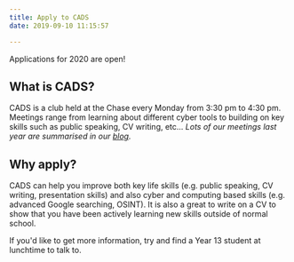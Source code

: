 ```yaml
---
title: Apply to CADS
date: 2019-09-10 11:15:57

---
```

<div class="alert alert-danger" role="success">Applications for 2020 are open!</div>

## What is CADS?

CADS is a club held at the Chase every Monday from 3:30 pm to 4:30 pm. Meetings range from learning about different cyber tools to building on key skills such as public speaking, CV writing, etc... _Lots of our meetings last year are summarised in our_ [_blog_](/archives)_._

## Why apply?

CADS can help you improve both key life skills (e.g. public speaking, CV writing, presentation skills) and also cyber and computing based skills (e.g. advanced Google searching, OSINT). It is also a great to write on a CV to show that you have been actively learning new skills outside of normal school.

If you'd like to get more information, try and find a Year 13 student at lunchtime to talk to.